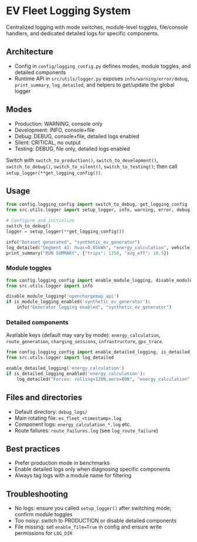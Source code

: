 # EV Fleet Logging System

Centralized logging with mode switches, module-level toggles, file/console handlers, and dedicated detailed logs for specific components.

## Architecture

- Config in `config/logging_config.py` defines modes, module toggles, and detailed components
- Runtime API in `src/utils/logger.py` exposes `info/warning/error/debug`, `print_summary`, `log_detailed`, and helpers to get/update the global logger

## Modes

- Production: WARNING, console only
- Development: INFO, console+file
- Debug: DEBUG, console+file, detailed logs enabled
- Silent: CRITICAL, no output
- Testing: DEBUG, file only, detailed logs enabled

Switch with `switch_to_production()`, `switch_to_development()`, `switch_to_debug()`, `switch_to_silent()`, `switch_to_testing()`; then call `setup_logger(**get_logging_config())`.

## Usage

```python
from config.logging_config import switch_to_debug, get_logging_config
from src.utils.logger import setup_logger, info, warning, error, debug, log_detailed, print_summary

# Configure and initialize
switch_to_debug()
logger = setup_logger(**get_logging_config())

info("Dataset generated", "synthetic_ev_generator")
log_detailed("Segment 42: hvac=0.05kWh", "energy_calculation", vehicle_id="V-001")
print_summary("RUN SUMMARY", {"trips": 1250, "avg_eff": 18.5})
```

### Module toggles

```python
from config.logging_config import enable_module_logging, disable_module_logging, is_module_logging_enabled
from src.utils.logger import info

disable_module_logging('openchargemap_api')
if is_module_logging_enabled('synthetic_ev_generator'):
    info("Generator logging enabled", "synthetic_ev_generator")
```

### Detailed components

Available keys (default may vary by mode): `energy_calculation`, `route_generation`, `charging_sessions`, `infrastructure`, `gps_trace`.

```python
from config.logging_config import enable_detailed_logging, is_detailed_logging_enabled
from src.utils.logger import log_detailed

enable_detailed_logging('energy_calculation')
if is_detailed_logging_enabled('energy_calculation'):
    log_detailed("Forces: rolling=120N,aero=80N", "energy_calculation", vehicle_id="V-001")
```

## Files and directories

- Default directory: `debug_logs/`
- Main rotating file: `ev_fleet_<timestamp>.log`
- Component logs: `energy_calculation_*.log` etc.
- Route failures: `route_failures.log` (see `log_route_failure`)

## Best practices

- Prefer production mode in benchmarks
- Enable detailed logs only when diagnosing specific components
- Always tag logs with a module name for filtering

## Troubleshooting

- No logs: ensure you called `setup_logger()` after switching mode; confirm module toggles
- Too noisy: switch to PRODUCTION or disable detailed components
- File missing: set `enable_file=True` in config and ensure write permissions for `LOG_DIR`